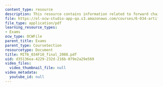 ```yaml
---
content_type: resource
description: This resource contains information related to forward chaining.
file: https://ol-ocw-studio-app-qa.s3.amazonaws.com/courses/6-034-artificial-intelligence-fall-2010/d35136ea4229232d216b079e2a29e569_MIT6_034F10_final_2008.pdf
file_type: application/pdf
learning_resource_types:
- Exams
ocw_type: OCWFile
parent_title: Exams
parent_type: CourseSection
resourcetype: Document
title: MIT6_034F10_final_2008.pdf
uid: d35136ea-4229-232d-216b-079e2a29e569
video_files:
  video_thumbnail_file: null
video_metadata:
  youtube_id: null
---
```

